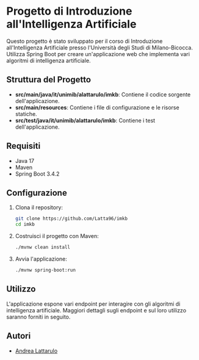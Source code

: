 # Progetto di Introduzione all'Intelligenza Artificiale

Questo progetto è stato sviluppato per il corso di Introduzione all'Intelligenza Artificiale presso l'Università degli Studi di Milano-Bicocca. Utilizza Spring Boot per creare un'applicazione web che implementa vari algoritmi di intelligenza artificiale.

## Struttura del Progetto

- **src/main/java/it/unimib/alattarulo/imkb**: Contiene il codice sorgente dell'applicazione.
- **src/main/resources**: Contiene i file di configurazione e le risorse statiche.
- **src/test/java/it/unimib/alattarulo/imkb**: Contiene i test dell'applicazione.

## Requisiti

- Java 17
- Maven
- Spring Boot 3.4.2

## Configurazione

1. Clona il repository:
    ```sh
    git clone https://github.com/Latta96/imkb
    cd imkb
    ```

2. Costruisci il progetto con Maven:
    ```sh
    ./mvnw clean install
    ```

3. Avvia l'applicazione:
    ```sh
    ./mvnw spring-boot:run
    ```

## Utilizzo

L'applicazione espone vari endpoint per interagire con gli algoritmi di intelligenza artificiale. Maggiori dettagli sugli endpoint e sul loro utilizzo saranno forniti in seguito.

## Autori

- [Andrea Lattarulo](https://github.com/Latta96)
